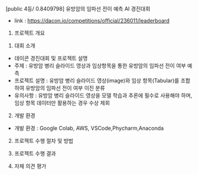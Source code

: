 [public 4등/ 0.8409798] 유방암의 임파선 전이 예측 AI 경진대회 
  - link : https://dacon.io/competitions/official/236011/leaderboard

1. 프로젝트 개요 
  1) 대회 소개
  - 데이콘 경진대회 및 프로젝트 설명
  - 주제 : 유방암 병리 슬라이드 영상과 임상항목을 통한 유방암의 임파선 전이 여부 예측
  - 프로젝트 설명 : 유방암 병리 슬라이드 영상(image)와 임상 항목(Tabular)를 조합하여 유방암의 임파선 전이 여부 이진 분류
  - 유의사항 : 유방암 병리 슬라이드 영상을 모델 학습과 추론에 필수로 사용해야 하며, 임상 항목 데이터만 활용하는 경우 수상 제회
  2) 개발 환경 
  - 개발 환경 : Google Colab, AWS, VSCode,Phycharm,Anaconda
  
2. 프로젝트 수행 절차 및 방법


3. 프로젝트 수행 결과



4. 자체 의견 평가
